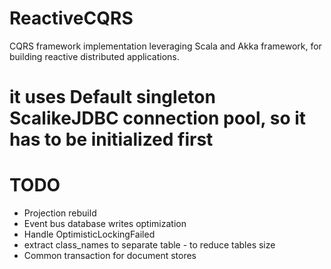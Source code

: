 # ReactiveCQRS
CQRS framework implementation leveraging Scala and Akka framework, for building reactive distributed applications.


# it uses Default singleton ScalikeJDBC connection pool, so it has to be initialized first


# TODO
- Projection rebuild
- Event bus database writes optimization
- Handle OptimisticLockingFailed
- extract class_names to separate table - to reduce tables size
- Common transaction for document stores
